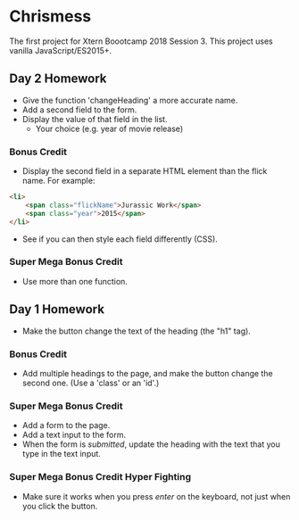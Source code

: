 # Chrismess
The first project for Xtern Boootcamp 2018 Session 3. This project uses vanilla JavaScript/ES2015+.

## Day 2 Homework
* Give the function 'changeHeading' a more accurate name.
* Add a second field to the form.
* Display the value of that field in the list.
    - Your choice (e.g. year of movie release)

### Bonus Credit
* Display the second field in a separate HTML element than the flick name. For example:

```html
<li>
    <span class="flickName">Jurassic Work</span>
    <span class="year">2015</span>
</li>
```

* See if you can then style each field differently (CSS).

### Super Mega Bonus Credit
* Use more than one function.

## Day 1 Homework
* Make the button change the text of the heading (the "h1" tag).

### Bonus Credit
* Add multiple headings to the page, and make the button change the second one. (Use a 'class' or an 'id'.)

### Super Mega Bonus Credit
* Add a form to the page.
* Add a text input to the form.
* When the form is _submitted_, update the heading with the text that you type in the text input.

### Super Mega Bonus Credit Hyper Fighting
* Make sure it works when you press _enter_ on the keyboard, not just when you click the button.